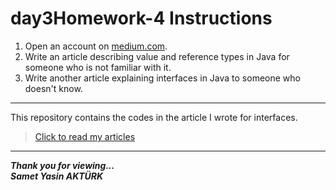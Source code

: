 # day3Homework-4 Instructions

1. Open an account on [medium.com](https://www.medium.com/).
2. Write an article describing value and reference types in Java for someone who is not familiar with it.
3. Write another article explaining interfaces in Java to someone who doesn't know.
---

This repository contains the codes in the article I wrote for interfaces.
> [Click to read my articles](https://medium.com/@akturk.sametyasin)

---
<b><em>Thank you for viewing... <br>
Samet Yasin AKTÜRK </em></b>
